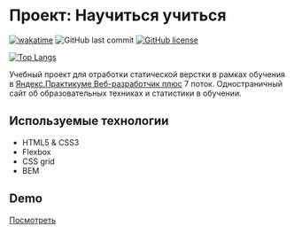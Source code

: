 # Проект: Научиться учиться

[![wakatime](https://wakatime.com/badge/user/29a8352f-15fa-421a-b8ff-a7adff87a0dc/project/9f1fe3d1-b18a-4869-883a-abeeb65d8f2a.svg)](https://wakatime.com/badge/user/29a8352f-15fa-421a-b8ff-a7adff87a0dc/project/9f1fe3d1-b18a-4869-883a-abeeb65d8f2a)
![GitHub last commit](https://img.shields.io/github/last-commit/a-meti/how-to-learn)
[![GitHub license](https://img.shields.io/github/license/a-meti/how-to-learn)](https://github.com/a-meti/russian-travel/blob/main/LICENSE)

[![Top Langs](https://github-readme-stats.vercel.app/api/top-langs/?username=a-meti)](https://github.com/a-meti/how-to-learn)


Учебный проект для отработки статической верстки в рамках обучения в [Яндекс.Практикуме Веб-разработчик плюс](https://practicum.yandex.ru/web-plus/) 7 поток.
Одностраничный сайт об образовательных техниках и статистики в обучении.


## Используемые технологии
* HTML5 & CSS3
* Flexbox
* CSS grid
* BEM

## Demo

[Посмотреть](https://a-meti.github.io/how-to-learn/index.html)

